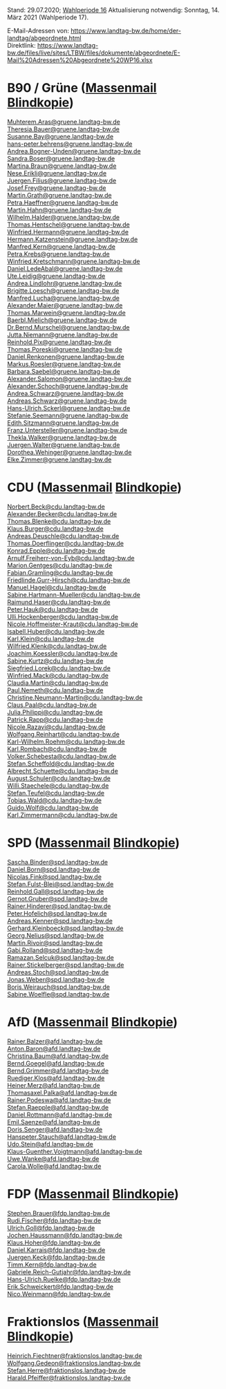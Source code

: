 Stand: 29.07.2020; [Wahlperiode 16](https://de.wikipedia.org/wiki/Liste_der_Mitglieder_des_Landtags_von_Baden-W%C3%BCrttemberg_(16._Wahlperiode))  
Aktualisierung notwendig: Sonntag, 14. März 2021 (Wahlperiode 17).    
  
E-Mail-Adressen von: https://www.landtag-bw.de/home/der-landtag/abgeordnete.html    
Direktlink: https://www.landtag-bw.de/files/live/sites/LTBW/files/dokumente/abgeordnete/E-Mail%20Adressen%20Abgeordnete%20WP16.xlsx  
    
    
# B90 / Grüne ([Massenmail](mailto:Muhterem.Aras@gruene.landtag-bw.de;Theresia.Bauer@gruene.landtag-bw.de;Susanne.Bay@gruene.landtag-bw.de;hans-peter.behrens@gruene.landtag-bw.de;Andrea.Bogner-Unden@gruene.landtag-bw.de;Sandra.Boser@gruene.landtag-bw.de;Martina.Braun@gruene.landtag-bw.de;Nese.Erikli@gruene.landtag-bw.de;Juergen.Filius@gruene.landtag-bw.de;Josef.Frey@gruene.landtag-bw.de;Martin.Grath@gruene.landtag-bw.de;Petra.Haeffner@gruene.landtag-bw.de;Martin.Hahn@gruene.landtag-bw.de;Wilhelm.Halder@gruene.landtag-bw.de;Thomas.Hentschel@gruene.landtag-bw.de;Winfried.Hermann@gruene.landtag-bw.de;Hermann.Katzenstein@gruene.landtag-bw.de;Manfred.Kern@gruene.landtag-bw.de;Petra.Krebs@gruene.landtag-bw.de;Winfried.Kretschmann@gruene.landtag-bw.de;Daniel.LedeAbal@gruene.landtag-bw.de;Ute.Leidig@gruene.landtag-bw.de;Andrea.Lindlohr@gruene.landtag-bw.de;Brigitte.Loesch@gruene.landtag-bw.de;Manfred.Lucha@gruene.landtag-bw.de;Alexander.Maier@gruene.landtag-bw.de;Thomas.Marwein@gruene.landtag-bw.de;Baerbl.Mielich@gruene.landtag-bw.de;Dr.Bernd.Murschel@gruene.landtag-bw.de;Jutta.Niemann@gruene.landtag-bw.de;Reinhold.Pix@gruene.landtag-bw.de;Thomas.Poreski@gruene.landtag-bw.de;Daniel.Renkonen@gruene.landtag-bw.de;Markus.Roesler@gruene.landtag-bw.de;Barbara.Saebel@gruene.landtag-bw.de;Alexander.Salomon@gruene.landtag-bw.de;Alexander.Schoch@gruene.landtag-bw.de;Andrea.Schwarz@gruene.landtag-bw.de;Andreas.Schwarz@gruene.landtag-bw.de;Hans-Ulrich.Sckerl@gruene.landtag-bw.de;Stefanie.Seemann@gruene.landtag-bw.de;Edith.Sitzmann@gruene.landtag-bw.de;Franz.Untersteller@gruene.landtag-bw.de;Thekla.Walker@gruene.landtag-bw.de;Juergen.Walter@gruene.landtag-bw.de;Dorothea.Wehinger@gruene.landtag-bw.de;Elke.Zimmer@gruene.landtag-bw.de) [Blindkopie](mailto:?bcc=Muhterem.Aras@gruene.landtag-bw.de;Theresia.Bauer@gruene.landtag-bw.de;Susanne.Bay@gruene.landtag-bw.de;hans-peter.behrens@gruene.landtag-bw.de;Andrea.Bogner-Unden@gruene.landtag-bw.de;Sandra.Boser@gruene.landtag-bw.de;Martina.Braun@gruene.landtag-bw.de;Nese.Erikli@gruene.landtag-bw.de;Juergen.Filius@gruene.landtag-bw.de;Josef.Frey@gruene.landtag-bw.de;Martin.Grath@gruene.landtag-bw.de;Petra.Haeffner@gruene.landtag-bw.de;Martin.Hahn@gruene.landtag-bw.de;Wilhelm.Halder@gruene.landtag-bw.de;Thomas.Hentschel@gruene.landtag-bw.de;Winfried.Hermann@gruene.landtag-bw.de;Hermann.Katzenstein@gruene.landtag-bw.de;Manfred.Kern@gruene.landtag-bw.de;Petra.Krebs@gruene.landtag-bw.de;Winfried.Kretschmann@gruene.landtag-bw.de;Daniel.LedeAbal@gruene.landtag-bw.de;Ute.Leidig@gruene.landtag-bw.de;Andrea.Lindlohr@gruene.landtag-bw.de;Brigitte.Loesch@gruene.landtag-bw.de;Manfred.Lucha@gruene.landtag-bw.de;Alexander.Maier@gruene.landtag-bw.de;Thomas.Marwein@gruene.landtag-bw.de;Baerbl.Mielich@gruene.landtag-bw.de;Dr.Bernd.Murschel@gruene.landtag-bw.de;Jutta.Niemann@gruene.landtag-bw.de;Reinhold.Pix@gruene.landtag-bw.de;Thomas.Poreski@gruene.landtag-bw.de;Daniel.Renkonen@gruene.landtag-bw.de;Markus.Roesler@gruene.landtag-bw.de;Barbara.Saebel@gruene.landtag-bw.de;Alexander.Salomon@gruene.landtag-bw.de;Alexander.Schoch@gruene.landtag-bw.de;Andrea.Schwarz@gruene.landtag-bw.de;Andreas.Schwarz@gruene.landtag-bw.de;Hans-Ulrich.Sckerl@gruene.landtag-bw.de;Stefanie.Seemann@gruene.landtag-bw.de;Edith.Sitzmann@gruene.landtag-bw.de;Franz.Untersteller@gruene.landtag-bw.de;Thekla.Walker@gruene.landtag-bw.de;Juergen.Walter@gruene.landtag-bw.de;Dorothea.Wehinger@gruene.landtag-bw.de;Elke.Zimmer@gruene.landtag-bw.de))  
    
Muhterem.Aras@gruene.landtag-bw.de  
Theresia.Bauer@gruene.landtag-bw.de  
Susanne.Bay@gruene.landtag-bw.de  
hans-peter.behrens@gruene.landtag-bw.de  
Andrea.Bogner-Unden@gruene.landtag-bw.de  
Sandra.Boser@gruene.landtag-bw.de  
Martina.Braun@gruene.landtag-bw.de  
Nese.Erikli@gruene.landtag-bw.de  
Juergen.Filius@gruene.landtag-bw.de  
Josef.Frey@gruene.landtag-bw.de  
Martin.Grath@gruene.landtag-bw.de  
Petra.Haeffner@gruene.landtag-bw.de  
Martin.Hahn@gruene.landtag-bw.de  
Wilhelm.Halder@gruene.landtag-bw.de  
Thomas.Hentschel@gruene.landtag-bw.de  
Winfried.Hermann@gruene.landtag-bw.de  
Hermann.Katzenstein@gruene.landtag-bw.de  
Manfred.Kern@gruene.landtag-bw.de  
Petra.Krebs@gruene.landtag-bw.de  
Winfried.Kretschmann@gruene.landtag-bw.de  
Daniel.LedeAbal@gruene.landtag-bw.de  
Ute.Leidig@gruene.landtag-bw.de  
Andrea.Lindlohr@gruene.landtag-bw.de  
Brigitte.Loesch@gruene.landtag-bw.de  
Manfred.Lucha@gruene.landtag-bw.de  
Alexander.Maier@gruene.landtag-bw.de  
Thomas.Marwein@gruene.landtag-bw.de  
Baerbl.Mielich@gruene.landtag-bw.de  
Dr.Bernd.Murschel@gruene.landtag-bw.de  
Jutta.Niemann@gruene.landtag-bw.de  
Reinhold.Pix@gruene.landtag-bw.de  
Thomas.Poreski@gruene.landtag-bw.de  
Daniel.Renkonen@gruene.landtag-bw.de  
Markus.Roesler@gruene.landtag-bw.de  
Barbara.Saebel@gruene.landtag-bw.de  
Alexander.Salomon@gruene.landtag-bw.de  
Alexander.Schoch@gruene.landtag-bw.de  
Andrea.Schwarz@gruene.landtag-bw.de  
Andreas.Schwarz@gruene.landtag-bw.de  
Hans-Ulrich.Sckerl@gruene.landtag-bw.de  
Stefanie.Seemann@gruene.landtag-bw.de  
Edith.Sitzmann@gruene.landtag-bw.de  
Franz.Untersteller@gruene.landtag-bw.de  
Thekla.Walker@gruene.landtag-bw.de  
Juergen.Walter@gruene.landtag-bw.de  
Dorothea.Wehinger@gruene.landtag-bw.de  
Elke.Zimmer@gruene.landtag-bw.de  
  
  
# CDU ([Massenmail](mailto:Norbert.Beck@cdu.landtag-bw.de;Alexander.Becker@cdu.landtag-bw.de;Thomas.Blenke@cdu.landtag-bw.de;Klaus.Burger@cdu.landtag-bw.de;Andreas.Deuschle@cdu.landtag-bw.de;Thomas.Doerflinger@cdu.landtag-bw.de;Konrad.Epple@cdu.landtag-bw.de;Arnulf.Freiherr-von-Eyb@cdu.landtag-bw.de;Marion.Gentges@cdu.landtag-bw.de;Fabian.Gramling@cdu.landtag-bw.de;Friedlinde.Gurr-Hirsch@cdu.landtag-bw.de;Manuel.Hagel@cdu.landtag-bw.de;Sabine.Hartmann-Mueller@cdu.landtag-bw.de;Raimund.Haser@cdu.landtag-bw.de;Peter.Hauk@cdu.landtag-bw.de;Ulli.Hockenberger@cdu.landtag-bw.de;Nicole.Hoffmeister-Kraut@cdu.landtag-bw.de;Isabell.Huber@cdu.landtag-bw.de;Karl.Klein@cdu.landtag-bw.de;Wilfried.Klenk@cdu.landtag-bw.de;Joachim.Koessler@cdu.landtag-bw.de;Sabine.Kurtz@cdu.landtag-bw.de;Siegfried.Lorek@cdu.landtag-bw.de;Winfried.Mack@cdu.landtag-bw.de;Claudia.Martin@cdu.landtag-bw.de;Paul.Nemeth@cdu.landtag-bw.de;Christine.Neumann-Martin@cdu.landtag-bw.de;Claus.Paal@cdu.landtag-bw.de;Julia.Philippi@cdu.landtag-bw.de;Patrick.Rapp@cdu.landtag-bw.de;Nicole.Razavi@cdu.landtag-bw.de;Wolfgang.Reinhart@cdu.landtag-bw.de;Karl-Wilhelm.Roehm@cdu.landtag-bw.de;Karl.Rombach@cdu.landtag-bw.de;Volker.Schebesta@cdu.landtag-bw.de;Stefan.Scheffold@cdu.landtag-bw.de;Albrecht.Schuette@cdu.landtag-bw.de;August.Schuler@cdu.landtag-bw.de;Willi.Staechele@cdu.landtag-bw.de;Stefan.Teufel@cdu.landtag-bw.de;Tobias.Wald@cdu.landtag-bw.de;Guido.Wolf@cdu.landtag-bw.de;Karl.Zimmermann@cdu.landtag-bw.de;) [Blindkopie](mailto:?bcc=Norbert.Beck@cdu.landtag-bw.de;Alexander.Becker@cdu.landtag-bw.de;Thomas.Blenke@cdu.landtag-bw.de;Klaus.Burger@cdu.landtag-bw.de;Andreas.Deuschle@cdu.landtag-bw.de;Thomas.Doerflinger@cdu.landtag-bw.de;Konrad.Epple@cdu.landtag-bw.de;Arnulf.Freiherr-von-Eyb@cdu.landtag-bw.de;Marion.Gentges@cdu.landtag-bw.de;Fabian.Gramling@cdu.landtag-bw.de;Friedlinde.Gurr-Hirsch@cdu.landtag-bw.de;Manuel.Hagel@cdu.landtag-bw.de;Sabine.Hartmann-Mueller@cdu.landtag-bw.de;Raimund.Haser@cdu.landtag-bw.de;Peter.Hauk@cdu.landtag-bw.de;Ulli.Hockenberger@cdu.landtag-bw.de;Nicole.Hoffmeister-Kraut@cdu.landtag-bw.de;Isabell.Huber@cdu.landtag-bw.de;Karl.Klein@cdu.landtag-bw.de;Wilfried.Klenk@cdu.landtag-bw.de;Joachim.Koessler@cdu.landtag-bw.de;Sabine.Kurtz@cdu.landtag-bw.de;Siegfried.Lorek@cdu.landtag-bw.de;Winfried.Mack@cdu.landtag-bw.de;Claudia.Martin@cdu.landtag-bw.de;Paul.Nemeth@cdu.landtag-bw.de;Christine.Neumann-Martin@cdu.landtag-bw.de;Claus.Paal@cdu.landtag-bw.de;Julia.Philippi@cdu.landtag-bw.de;Patrick.Rapp@cdu.landtag-bw.de;Nicole.Razavi@cdu.landtag-bw.de;Wolfgang.Reinhart@cdu.landtag-bw.de;Karl-Wilhelm.Roehm@cdu.landtag-bw.de;Karl.Rombach@cdu.landtag-bw.de;Volker.Schebesta@cdu.landtag-bw.de;Stefan.Scheffold@cdu.landtag-bw.de;Albrecht.Schuette@cdu.landtag-bw.de;August.Schuler@cdu.landtag-bw.de;Willi.Staechele@cdu.landtag-bw.de;Stefan.Teufel@cdu.landtag-bw.de;Tobias.Wald@cdu.landtag-bw.de;Guido.Wolf@cdu.landtag-bw.de;Karl.Zimmermann@cdu.landtag-bw.de;))  
    
Norbert.Beck@cdu.landtag-bw.de  
Alexander.Becker@cdu.landtag-bw.de  
Thomas.Blenke@cdu.landtag-bw.de  
Klaus.Burger@cdu.landtag-bw.de  
Andreas.Deuschle@cdu.landtag-bw.de  
Thomas.Doerflinger@cdu.landtag-bw.de  
Konrad.Epple@cdu.landtag-bw.de  
Arnulf.Freiherr-von-Eyb@cdu.landtag-bw.de  
Marion.Gentges@cdu.landtag-bw.de  
Fabian.Gramling@cdu.landtag-bw.de  
Friedlinde.Gurr-Hirsch@cdu.landtag-bw.de  
Manuel.Hagel@cdu.landtag-bw.de  
Sabine.Hartmann-Mueller@cdu.landtag-bw.de  
Raimund.Haser@cdu.landtag-bw.de  
Peter.Hauk@cdu.landtag-bw.de  
Ulli.Hockenberger@cdu.landtag-bw.de  
Nicole.Hoffmeister-Kraut@cdu.landtag-bw.de  
Isabell.Huber@cdu.landtag-bw.de  
Karl.Klein@cdu.landtag-bw.de  
Wilfried.Klenk@cdu.landtag-bw.de  
Joachim.Koessler@cdu.landtag-bw.de  
Sabine.Kurtz@cdu.landtag-bw.de  
Siegfried.Lorek@cdu.landtag-bw.de  
Winfried.Mack@cdu.landtag-bw.de  
Claudia.Martin@cdu.landtag-bw.de  
Paul.Nemeth@cdu.landtag-bw.de  
Christine.Neumann-Martin@cdu.landtag-bw.de  
Claus.Paal@cdu.landtag-bw.de  
Julia.Philippi@cdu.landtag-bw.de  
Patrick.Rapp@cdu.landtag-bw.de  
Nicole.Razavi@cdu.landtag-bw.de  
Wolfgang.Reinhart@cdu.landtag-bw.de  
Karl-Wilhelm.Roehm@cdu.landtag-bw.de  
Karl.Rombach@cdu.landtag-bw.de  
Volker.Schebesta@cdu.landtag-bw.de  
Stefan.Scheffold@cdu.landtag-bw.de  
Albrecht.Schuette@cdu.landtag-bw.de  
August.Schuler@cdu.landtag-bw.de  
Willi.Staechele@cdu.landtag-bw.de  
Stefan.Teufel@cdu.landtag-bw.de  
Tobias.Wald@cdu.landtag-bw.de  
Guido.Wolf@cdu.landtag-bw.de  
Karl.Zimmermann@cdu.landtag-bw.de  
  
  
# SPD ([Massenmail](mailto:Sascha.Binder@spd.landtag-bw.de;Daniel.Born@spd.landtag-bw.de;Nicolas.Fink@spd.landtag-bw.de;Stefan.Fulst-Blei@spd.landtag-bw.de;Reinhold.Gall@spd.landtag-bw.de;Gernot.Gruber@spd.landtag-bw.de;Rainer.Hinderer@spd.landtag-bw.de;Peter.Hofelich@spd.landtag-bw.de;Andreas.Kenner@spd.landtag-bw.de;Gerhard.Kleinboeck@spd.landtag-bw.de;Georg.Nelius@spd.landtag-bw.de;Martin.Rivoir@spd.landtag-bw.de;Gabi.Rolland@spd.landtag-bw.de;Ramazan.Selcuk@spd.landtag-bw.de;Rainer.Stickelberger@spd.landtag-bw.de;Andreas.Stoch@spd.landtag-bw.de;Jonas.Weber@spd.landtag-bw.de;Boris.Weirauch@spd.landtag-bw.de;Sabine.Woelfle@spd.landtag-bw.de;) [Blindkopie](mailto:?bcc=Sascha.Binder@spd.landtag-bw.de;Daniel.Born@spd.landtag-bw.de;Nicolas.Fink@spd.landtag-bw.de;Stefan.Fulst-Blei@spd.landtag-bw.de;Reinhold.Gall@spd.landtag-bw.de;Gernot.Gruber@spd.landtag-bw.de;Rainer.Hinderer@spd.landtag-bw.de;Peter.Hofelich@spd.landtag-bw.de;Andreas.Kenner@spd.landtag-bw.de;Gerhard.Kleinboeck@spd.landtag-bw.de;Georg.Nelius@spd.landtag-bw.de;Martin.Rivoir@spd.landtag-bw.de;Gabi.Rolland@spd.landtag-bw.de;Ramazan.Selcuk@spd.landtag-bw.de;Rainer.Stickelberger@spd.landtag-bw.de;Andreas.Stoch@spd.landtag-bw.de;Jonas.Weber@spd.landtag-bw.de;Boris.Weirauch@spd.landtag-bw.de;Sabine.Woelfle@spd.landtag-bw.de;))  
    
Sascha.Binder@spd.landtag-bw.de  
Daniel.Born@spd.landtag-bw.de  
Nicolas.Fink@spd.landtag-bw.de  
Stefan.Fulst-Blei@spd.landtag-bw.de  
Reinhold.Gall@spd.landtag-bw.de  
Gernot.Gruber@spd.landtag-bw.de  
Rainer.Hinderer@spd.landtag-bw.de  
Peter.Hofelich@spd.landtag-bw.de  
Andreas.Kenner@spd.landtag-bw.de  
Gerhard.Kleinboeck@spd.landtag-bw.de  
Georg.Nelius@spd.landtag-bw.de  
Martin.Rivoir@spd.landtag-bw.de  
Gabi.Rolland@spd.landtag-bw.de  
Ramazan.Selcuk@spd.landtag-bw.de  
Rainer.Stickelberger@spd.landtag-bw.de  
Andreas.Stoch@spd.landtag-bw.de  
Jonas.Weber@spd.landtag-bw.de  
Boris.Weirauch@spd.landtag-bw.de  
Sabine.Woelfle@spd.landtag-bw.de  
  
    
# AfD ([Massenmail](mailto:Rainer.Balzer@afd.landtag-bw.de;Anton.Baron@afd.landtag-bw.de;Christina.Baum@afd.landtag-bw.de;Bernd.Goegel@afd.landtag-bw.de;Bernd.Grimmer@afd.landtag-bw.de;Ruediger.Klos@afd.landtag-bw.de;Heiner.Merz@afd.landtag-bw.de;Thomasaxel.Palka@afd.landtag-bw.de;Rainer.Podeswa@afd.landtag-bw.de;Stefan.Raepple@afd.landtag-bw.de;Daniel.Rottmann@afd.landtag-bw.de;Emil.Saenze@afd.landtag-bw.de;Doris.Senger@afd.landtag-bw.de;Hanspeter.Stauch@afd.landtag-bw.de;Udo.Stein@afd.landtag-bw.de;Klaus-Guenther.Voigtmann@afd.landtag-bw.de;Uwe.Wanke@afd.landtag-bw.de;Carola.Wolle@afd.landtag-bw.de) [Blindkopie](mailto:?bcc=Rainer.Balzer@afd.landtag-bw.de;Anton.Baron@afd.landtag-bw.de;Christina.Baum@afd.landtag-bw.de;Bernd.Goegel@afd.landtag-bw.de;Bernd.Grimmer@afd.landtag-bw.de;Ruediger.Klos@afd.landtag-bw.de;Heiner.Merz@afd.landtag-bw.de;Thomasaxel.Palka@afd.landtag-bw.de;Rainer.Podeswa@afd.landtag-bw.de;Stefan.Raepple@afd.landtag-bw.de;Daniel.Rottmann@afd.landtag-bw.de;Emil.Saenze@afd.landtag-bw.de;Doris.Senger@afd.landtag-bw.de;Hanspeter.Stauch@afd.landtag-bw.de;Udo.Stein@afd.landtag-bw.de;Klaus-Guenther.Voigtmann@afd.landtag-bw.de;Uwe.Wanke@afd.landtag-bw.de;Carola.Wolle@afd.landtag-bw.de))   
    
Rainer.Balzer@afd.landtag-bw.de  
Anton.Baron@afd.landtag-bw.de  
Christina.Baum@afd.landtag-bw.de  
Bernd.Goegel@afd.landtag-bw.de  
Bernd.Grimmer@afd.landtag-bw.de  
Ruediger.Klos@afd.landtag-bw.de  
Heiner.Merz@afd.landtag-bw.de  
Thomasaxel.Palka@afd.landtag-bw.de  
Rainer.Podeswa@afd.landtag-bw.de  
Stefan.Raepple@afd.landtag-bw.de  
Daniel.Rottmann@afd.landtag-bw.de  
Emil.Saenze@afd.landtag-bw.de  
Doris.Senger@afd.landtag-bw.de  
Hanspeter.Stauch@afd.landtag-bw.de  
Udo.Stein@afd.landtag-bw.de  
Klaus-Guenther.Voigtmann@afd.landtag-bw.de  
Uwe.Wanke@afd.landtag-bw.de  
Carola.Wolle@afd.landtag-bw.de  
  
  
# FDP ([Massenmail](mailto:Stephen.Brauer@fdp.landtag-bw.de;Rudi.Fischer@fdp.landtag-bw.de;Ulrich.Goll@fdp.landtag-bw.de;Jochen.Haussmann@fdp.landtag-bw.de;Klaus.Hoher@fdp.landtag-bw.de;Daniel.Karrais@fdp.landtag-bw.de;Juergen.Keck@fdp.landtag-bw.de;Timm.Kern@fdp.landtag-bw.de;Gabriele.Reich-Gutjahr@fdp.landtag-bw.de;Hans-Ulrich.Ruelke@fdp.landtag-bw.de;Erik.Schweickert@fdp.landtag-bw.de;Nico.Weinmann@fdp.landtag-bw.de) [Blindkopie](mailto:?bcc=Stephen.Brauer@fdp.landtag-bw.de;Rudi.Fischer@fdp.landtag-bw.de;Ulrich.Goll@fdp.landtag-bw.de;Jochen.Haussmann@fdp.landtag-bw.de;Klaus.Hoher@fdp.landtag-bw.de;Daniel.Karrais@fdp.landtag-bw.de;Juergen.Keck@fdp.landtag-bw.de;Timm.Kern@fdp.landtag-bw.de;Gabriele.Reich-Gutjahr@fdp.landtag-bw.de;Hans-Ulrich.Ruelke@fdp.landtag-bw.de;Erik.Schweickert@fdp.landtag-bw.de;Nico.Weinmann@fdp.landtag-bw.de))  
  
Stephen.Brauer@fdp.landtag-bw.de  
Rudi.Fischer@fdp.landtag-bw.de  
Ulrich.Goll@fdp.landtag-bw.de  
Jochen.Haussmann@fdp.landtag-bw.de  
Klaus.Hoher@fdp.landtag-bw.de  
Daniel.Karrais@fdp.landtag-bw.de  
Juergen.Keck@fdp.landtag-bw.de  
Timm.Kern@fdp.landtag-bw.de  
Gabriele.Reich-Gutjahr@fdp.landtag-bw.de  
Hans-Ulrich.Ruelke@fdp.landtag-bw.de  
Erik.Schweickert@fdp.landtag-bw.de  
Nico.Weinmann@fdp.landtag-bw.de  
  
    
# Fraktionslos ([Massenmail](mailto:Heinrich.Fiechtner@fraktionslos.landtag-bw.de;Wolfgang.Gedeon@fraktionslos.landtag-bw.de;Stefan.Herre@fraktionslos.landtag-bw.de;Harald.Pfeiffer@fraktionslos.landtag-bw.de) [Blindkopie](mailto:?bcc=Heinrich.Fiechtner@fraktionslos.landtag-bw.de;Wolfgang.Gedeon@fraktionslos.landtag-bw.de;Stefan.Herre@fraktionslos.landtag-bw.de;Harald.Pfeiffer@fraktionslos.landtag-bw.de))  
    
Heinrich.Fiechtner@fraktionslos.landtag-bw.de  
Wolfgang.Gedeon@fraktionslos.landtag-bw.de  
Stefan.Herre@fraktionslos.landtag-bw.de  
Harald.Pfeiffer@fraktionslos.landtag-bw.de  
